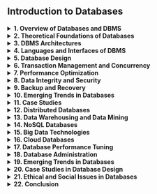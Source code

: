 ## Introduction to Databases

<details>
    <summary>
        <strong>1. Overview of Databases and DBMS</strong>
    </summary>
    <ul>
        <li>Databases and Database Management Systems (DBMS)</li>
        <li>Requirements for DBMS</li>
        <li>Separation of Data and Programs</li>
        <li>Query Languages</li>
        <li>Integrity and Consistency</li>
        <li>Fault Tolerance</li>
        <li>Security and Access Control</li>
        <li>Performance</li>
        <li>Creating Applications that Interact with Databases</li>
    </ul>
</details>


<details>
  <summary>
    <strong>2. Theoretical Foundations of Databases</strong>
  </summary>
  <ul>
    <li>Data Models
      <ul>
        <li>Identification and Mutability</li>
        <li>Navigation and Value Searching</li>
        <li>Objects and Collections of Objects</li>
        <li>Properties of Data Models</li>
      </ul>
    </li>
    <li>Relational Data Model
      <ul>
        <li>Basic Concepts of the Relational Data Model</li>
        <li>Relational Algebra</li>
        <li>Other Query Languages</li>
        <li>Features of the Relational Data Model</li>
        <li>Normal Forms</li>
        <li>Practical Variants of the Relational Data Model</li>
      </ul>
    </li>
    <li>Conceptual Modeling Tools
      <ul>
        <li>Entity-Relationship Model</li>
        <li>Conceptual Object Models</li>
      </ul>
    </li>
  </ul>
</details>


<details>
  <summary>
    <strong>3. DBMS Architectures</strong>
  </summary>
  <ul>
    <li>Logical Architecture
      <ul>
        <li>User Interface</li>
        <li>Application Processing</li>
        <li>Data Management</li>
      </ul>
    </li>
    <li>Physical Architecture
      <ul>
        <li>Data Storage</li>
        <li>Memory Management and Data Access</li>
        <li>Indexing and Data Searching</li>
      </ul>
    </li>
  </ul>
</details>

<details>
  <summary>
    <strong>4. Languages and Interfaces of DBMS</strong>
  </summary>
  <ul>
    <li>SQL and Its Main Components
      <ul>
        <li>DDL: Data Definition Language</li>
        <li>DML: Data Manipulation Language</li>
        <li>DCL: Data Control Language</li>
        <li>TCL: Transaction Control Language</li>
      </ul>
    </li>
    <li>Alternative Query Languages</li>
    <li>Interfaces for Database Access
      <ul>
        <li>APIs and Libraries</li>
        <li>Web Interfaces and Client-Server Architecture</li>
      </ul>
    </li>
  </ul>
</details>

<details>
  <summary>
    <strong>5. Database Design</strong>
  </summary>
  <ul>
    <li>Lifecycle of Database Design</li>
    <li>Requirements Analysis</li>
    <li>Conceptual Design</li>
    <li>Logical Design</li>
    <li>Physical Design</li>
    <li>Optimization of Database Design</li>
    <li>Summary of Design</li>
  </ul>
</details>


<details>
  <summary>
    <strong>6. Transaction Management and Concurrency</strong>
  </summary>
  <ul>
    <li>Concept of a Transaction</li>
    <li>Properties of Transactions (ACID)</li>
    <li>Concurrency Control
      <ul>
        <li>Locking</li>
        <li>Version Control</li>
      </ul>
    </li>
  </ul>
</details>

<details>
  <summary>
    <strong>7. Performance Optimization</strong>
  </summary>
  <ul>
    <li>Understanding Performance</li>
    <li>Query Optimization Techniques</li>
    <li>Index Optimization</li>
    <li>Data Partitioning and Sharding</li>
    <li>Performance Monitoring Tools</li>
  </ul>
</details>

<details>
  <summary>
    <strong>8. Data Integrity and Security</strong>
  </summary>
  <ul>
    <li>Importance of Data Integrity</li>
    <li>Mechanisms for Ensuring Data Integrity</li>
    <li>Security Measures in Databases</li>
    <li>Access Control Models</li>
    <li>Compliance and Legal Considerations</li>
  </ul>
</details>

<details>
  <summary>
    <strong>9. Backup and Recovery</strong>
  </summary>
  <ul>
    <li>Importance of Backup and Recovery</li>
    <li>Backup Strategies</li>
    <li>Recovery Techniques</li>
    <li>Disaster Recovery Planning</li>
  </ul>
</details>

<details>
  <summary>
    <strong>10. Emerging Trends in Databases</strong>
  </summary>
  <ul>
    <li>NoSQL Databases</li>
    <li>NewSQL Databases</li>
    <li>Cloud Databases</li>
    <li>Big Data Technologies</li>
  </ul>
</details>


<details>
  <summary>
    <strong>11. Case Studies</strong>
  </summary>
  <ul>
    <li>Real-World Database Applications</li>
    <li>Success Stories and Lessons Learned</li>
  </ul>
</details>

<details>
  <summary>
    <strong>12. Distributed Databases</strong>
  </summary>
  <ul>
    <li>Overview of Distributed Databases</li>
    <li>Architectures of Distributed Databases</li>
    <li>Data Distribution and Replication</li>
    <li>Transaction Management in Distributed Systems</li>
    <li>Challenges and Solutions</li>
  </ul>
</details>

<details>
  <summary>
    <strong>13. Data Warehousing and Data Mining</strong>
  </summary>
  <ul>
    <li>Introduction to Data Warehousing</li>
    <li>Data Warehouse Architecture</li>
    <li>ETL Process (Extract, Transform, Load)</li>
    <li>Introduction to Data Mining</li>
    <li>Data Mining Techniques and Applications</li>
  </ul>
</details>

<details>
  <summary>
    <strong>14. NoSQL Databases</strong>
  </summary>
  <ul>
    <li>Introduction to NoSQL</li>
    <li>Types of NoSQL Databases
      <ul>
        <li>Document Stores</li>
        <li>Key-Value Stores</li>
        <li>Column-Family Stores</li>
        <li>Graph Databases</li>
      </ul>
    </li>
    <li>Use Cases for NoSQL Databases</li>
  </ul>
</details>

<details>
  <summary>
    <strong>15. Big Data Technologies</strong>
  </summary>
  <ul>
    <li>Understanding Big Data</li>
    <li>Technologies for Big Data Management</li>
    <li>Hadoop Ecosystem</li>
    <li>Real-time Data Processing</li>
    <li>Challenges in Big Data</li>
  </ul>
</details>

<details>
  <summary>
    <strong>16. Cloud Databases</strong>
  </summary>
  <ul>
    <li>Introduction to Cloud Computing</li>
    <li>Types of Cloud Databases</li>
    <li>Advantages and Disadvantages of Cloud Databases</li>
    <li>Security in Cloud Databases</li>
    <li>Case Studies of Cloud Database Implementations</li>
  </ul>
</details>

<details>
  <summary>
    <strong>17. Database Performance Tuning</strong>
  </summary>
  <ul>
    <li>Performance Metrics</li>
    <li>Query Optimization Strategies</li>
    <li>Indexing for Performance</li>
    <li>Hardware Considerations</li>
    <li>Monitoring and Profiling Tools</li>
  </ul>
</details>


<details>
  <summary>
    <strong>18. Database Administration</strong>
  </summary>
  <ul>
    <li>Roles and Responsibilities of a Database Administrator (DBA)</li>
    <li>Database Maintenance Tasks</li>
    <li>Performance Monitoring and Tuning</li>
    <li>Backup and Recovery Planning</li>
    <li>User Management and Security</li>
  </ul>
</details>

<details>
  <summary>
    <strong>19. Emerging Trends in Databases</strong>
  </summary>
  <ul>
    <li>In-Memory Databases</li>
    <li>Blockchain Databases</li>
    <li>AI and Machine Learning in Databases</li>
    <li>Multi-Model Databases</li>
    <li>Future of Database Technologies</li>
  </ul>
</details>

<details>
  <summary>
    <strong>20. Case Studies in Database Design</strong>
  </summary>
  <ul>
    <li>Case Study: E-Commerce Database Design</li>
    <li>Case Study: Healthcare Database System</li>
    <li>Case Study: Financial Transaction Processing System</li>
    <li>Lessons Learned from Case Studies</li>
  </ul>
</details>

<details>
  <summary>
    <strong>21. Ethical and Social Issues in Databases</strong>
  </summary>
  <ul>
    <li>Data Privacy Concerns</li>
    <li>Ethical Considerations in Data Management</li>
    <li>Legal Regulations (e.g., GDPR)</li>
    <li>Impact of Data on Society</li>
  </ul>
</details>

<details>
  <summary>
    <strong>22. Conclusion</strong>
  </summary>
  <ul>
    <li>Summary of Key Concepts</li>
    <li>Future Directions in Database Management</li>
    <li>Final Thoughts</li>
  </ul>
</details>